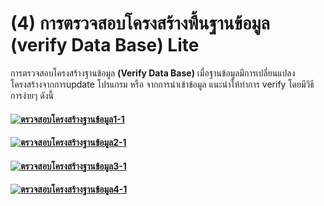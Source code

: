 # (4)    การตรวจสอบโครงสร้างพื้นฐานข้อมูล (verify Data Base) Lite

การตรวจสอบโครงสร้างฐานข้อมูล **(Verify Data Base)**
เมื่อฐานข้อมูลมีการเปลี่ยนแปลงโครงสร้างจากการupdate โปรแกรม หรือ
จากการนำเข้าข้อมูล แนะนำให้ทำการ verify โดยมีวิธีการง่ายๆ ดังนี้

#### [![ตรวจสอบโครงสร้างฐานข้อมูล1-1](http://www.smlaccount.com/manual/wp-content/uploads/2017/10/ตรวจสอบโครงสร้างฐานข้อมูล1-1.jpg)](http://www.smlaccount.com/manual/wp-content/uploads/2017/10/ตรวจสอบโครงสร้างฐานข้อมูล1-1.jpg)

#### [![ตรวจสอบโครงสร้างฐานข้อมูล2-1](http://www.smlaccount.com/manual/wp-content/uploads/2017/10/ตรวจสอบโครงสร้างฐานข้อมูล2-1.jpg)](http://www.smlaccount.com/manual/wp-content/uploads/2017/10/ตรวจสอบโครงสร้างฐานข้อมูล2-1.jpg)

#### [![ตรวจสอบโครงสร้างฐานข้อมูล3-1](http://www.smlaccount.com/manual/wp-content/uploads/2017/10/ตรวจสอบโครงสร้างฐานข้อมูล3-1.jpg)](http://www.smlaccount.com/manual/wp-content/uploads/2017/10/ตรวจสอบโครงสร้างฐานข้อมูล3-1.jpg)

#### [![ตรวจสอบโครงสร้างฐานข้อมูล4-1](http://www.smlaccount.com/manual/wp-content/uploads/2017/10/ตรวจสอบโครงสร้างฐานข้อมูล4-1.jpg)](http://www.smlaccount.com/manual/wp-content/uploads/2017/10/ตรวจสอบโครงสร้างฐานข้อมูล4-1.jpg)

